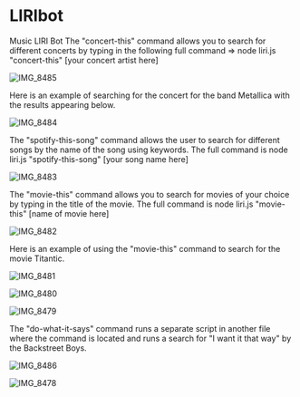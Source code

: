 # LIRIbot
Music LIRI Bot
The "concert-this" command allows you to search for different concerts by typing in the following full command => node liri.js "concert-this" [your concert artist here]


![IMG_8485](https://user-images.githubusercontent.com/25098781/54792254-9417b680-4bfa-11e9-8c7b-58c65824923b.JPG)

Here is an example of searching for the concert for the band Metallica with the results appearing below. 

![IMG_8484](https://user-images.githubusercontent.com/25098781/54792259-9843d400-4bfa-11e9-891f-3aa1def225b8.JPG)

The "spotify-this-song" command allows the user to search for different songs by the name of the song using keywords. The full command is node liri.js "spotify-this-song" [your song name here]


![IMG_8483](https://user-images.githubusercontent.com/25098781/54792266-9f6ae200-4bfa-11e9-84f7-05881841cdc4.JPG)

The "movie-this" command allows you to search for movies of your choice by typing in the title of the movie. The full command is node liri.js "movie-this" [name of movie here]

![IMG_8482](https://user-images.githubusercontent.com/25098781/54792273-a42f9600-4bfa-11e9-9962-f8a275960cbc.JPG)

Here is an example of using the "movie-this" command to search for the movie Titantic. 

![IMG_8481](https://user-images.githubusercontent.com/25098781/54792278-a85bb380-4bfa-11e9-868c-985d2b50c76b.JPG)



![IMG_8480](https://user-images.githubusercontent.com/25098781/54792282-adb8fe00-4bfa-11e9-81d2-0aa6c6094d70.JPG)


![IMG_8479](https://user-images.githubusercontent.com/25098781/54792291-b7426600-4bfa-11e9-98d7-dd38506d3a81.JPG)

The "do-what-it-says" command runs a separate script in another file where the command is located and runs a search for "I want it that way" by the Backstreet Boys. 


![IMG_8486](https://user-images.githubusercontent.com/25098781/54794267-ca0d6880-4c03-11e9-9d60-324ade1edc95.JPG)


![IMG_8478](https://user-images.githubusercontent.com/25098781/54792300-bd384700-4bfa-11e9-9af4-153034cbeb79.JPG)
